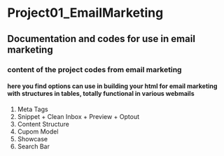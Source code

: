# Project01_EmailMarketing
## Documentation and codes for use in email marketing

### content of the project codes from email marketing

#### here you find options can use in building your html for email marketing with structures in tables, totally functional in various webmails 

1. Meta Tags
2. Snippet + Clean Inbox + Preview + Optout
3. Content Structure
4. Cupom Model
5. Showcase
6. Search Bar

